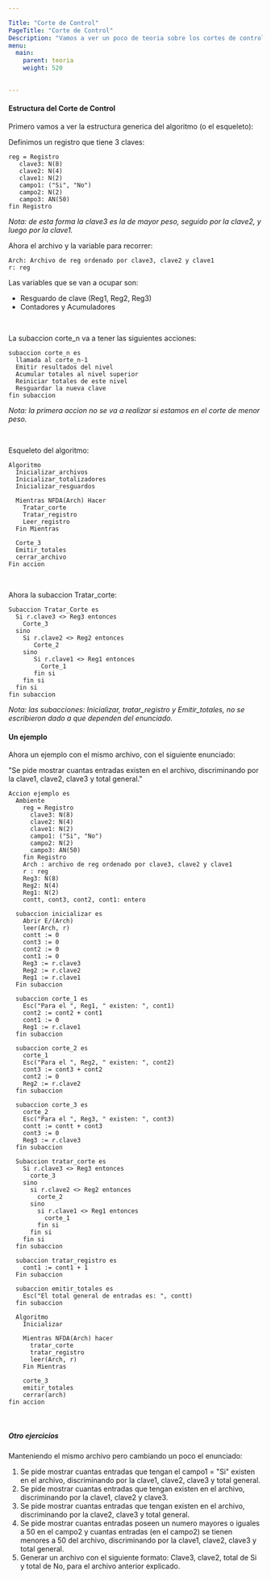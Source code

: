 ```yaml
---

Title: "Corte de Control"
PageTitle: "Corte de Control"
Description: "Vamos a ver un poco de teoria sobre los cortes de control"
menu:
  main:
    parent: teoria
    weight: 520

    
---
```


#### Estructura del Corte de Control

Primero vamos a ver la estructura generica del algoritmo (o el esqueleto):

Definimos un registro que tiene 3 claves:

```
reg = Registro
   clave3: N(8)
   clave2: N(4)
   clave1: N(2)
   campo1: ("Si", "No")
   campo2: N(2)
   campo3: AN(50)
fin Registro
```

*Nota: de esta forma la clave3 es la de mayor peso, seguido por la clave2, y luego por la clave1.*


Ahora el archivo y la variable para recorrer:

```
Arch: Archivo de reg ordenado por clave3, clave2 y clave1
r: reg
```

Las variables que se van a ocupar son:
 - Resguardo de clave (Reg1, Reg2, Reg3)
 - Contadores y Acumuladores


<br/>

La subaccion corte_n va a tener las siguientes acciones:

```
subaccion corte_n es
  llamada al corte_n-1
  Emitir resultados del nivel
  Acumular totales al nivel superior
  Reiniciar totales de este nivel
  Resguardar la nueva clave
fin subaccion
```

*Nota: la primera accion no se va a realizar si estamos en el corte de menor peso.*

<br/>

Esqueleto del algoritmo:

```
Algoritmo
  Inicializar_archivos
  Inicializar_totalizadores
  Inicializar_resguardos
  
  Mientras NFDA(Arch) Hacer
    Tratar_corte
    Tratar_registro
    Leer_registro
  Fin Mientras
  
  Corte_3
  Emitir_totales
  cerrar_archivo
Fin accion
```

<br/>

Ahora la subaccion Tratar_corte:

```
Subaccion Tratar_Corte es
  Si r.clave3 <> Reg3 entonces
    Corte_3
  sino
    Si r.clave2 <> Reg2 entonces
       Corte_2
    sino
       Si r.clave1 <> Reg1 entonces
         Corte_1
       fin si
    fin si
  fin si
fin subaccion
```

*Nota: las subacciones: Inicializar, tratar_registro y Emitir_totales, no se escribieron dado a que dependen del enunciado.*



#### Un ejemplo

Ahora un ejemplo con el mismo archivo, con el siguiente enunciado:

"Se pide mostrar cuantas entradas existen en el archivo, discriminando por la clave1, clave2, clave3 y total general."

```
Accion ejemplo es
  Ambiente
    reg = Registro
      clave3: N(8)
      clave2: N(4)
      clave1: N(2)
      campo1: ("Si", "No")
      campo2: N(2)
      campo3: AN(50)
    fin Registro
    Arch : archivo de reg ordenado por clave3, clave2 y clave1
    r : reg
    Reg3: N(8)
    Reg2: N(4)
    Reg1: N(2)
    contt, cont3, cont2, cont1: entero

  subaccion inicializar es
    Abrir E/(Arch)
    leer(Arch, r)
    contt := 0
    cont3 := 0
    cont2 := 0
    cont1 := 0
    Reg3 := r.clave3
    Reg2 := r.clave2
    Reg1 := r.clave1
  Fin subaccion

  subaccion corte_1 es
    Esc("Para el ", Reg1, " existen: ", cont1)
    cont2 := cont2 + cont1
    cont1 := 0
    Reg1 := r.clave1
  fin subaccion

  subaccion corte_2 es
    corte_1
    Esc("Para el ", Reg2, " existen: ", cont2)
    cont3 := cont3 + cont2
    cont2 := 0
    Reg2 := r.clave2
  fin subaccion

  subaccion corte_3 es
    corte_2
    Esc("Para el ", Reg3, " existen: ", cont3)
    contt := contt + cont3
    cont3 := 0
    Reg3 := r.clave3
  fin subaccion

  Subaccion tratar_corte es
    Si r.clave3 <> Reg3 entonces
      corte_3
    sino
      si r.clave2 <> Reg2 entonces
        corte_2
      sino
        si r.clave1 <> Reg1 entonces
          corte_1
        fin si
      fin si
    fin si
  fin subaccion

  subaccion tratar_registro es
    cont1 := cont1 + 1
  Fin subaccion

  subaccion emitir_totales es
    Esc("El total general de entradas es: ", contt)
  fin subaccion

  Algoritmo
    Inicializar

    Mientras NFDA(Arch) hacer
      tratar_corte
      tratar_registro
      leer(Arch, r)
    Fin Mientras
    
    corte_3
    emitir_totales
    cerrar(arch)
fin accion
```

<br/>

##### Otro ejercicios

Manteniendo el mismo archivo pero cambiando un poco el enunciado:

1. Se pide mostrar cuantas entradas que tengan el campo1 = "Si" existen en el archivo, discriminando por la clave1, clave2, clave3 y total general.
2. Se pide mostrar cuantas entradas que tengan existen en el archivo, discriminando por la clave1, clave2 y clave3.
3. Se pide mostrar cuantas entradas que tengan existen en el archivo, discriminando por la clave2, clave3 y total general.
4. Se pide mostrar cuantas entradas poseen un numero mayores o iguales a 50 en el campo2 y cuantas entradas (en el campo2) se tienen menores a 50 del archivo, discriminando por la clave1, clave2, clave3 y total general.
5. Generar un archivo con el siguiente formato: Clave3, clave2, total de Si y total de No, para el archivo anterior explicado.

